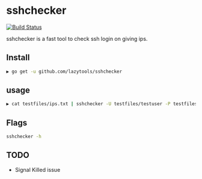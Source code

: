 # sshchecker

[![Build Status](https://travis-ci.com/lazytools/sshchecker.svg?token=S9wbQbp5C4dcPWszHpyt&branch=master)](https://travis-ci.com/lazytools/sshchecker)

sshchecker is a fast tool to check ssh login on giving ips.

## Install

```bash
▶ go get -u github.com/lazytools/sshchecker
```

## usage

```bash
▶ cat testfiles/ips.txt | sshchecker -U testfiles/testuser -P testfiles/testpass
```
## Flags
```bash
sshchecker -h
```
## TODO
* Signal Killed issue
